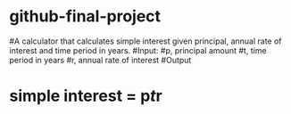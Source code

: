 # github-final-project
#A calculator that calculates simple interest given principal, annual rate of interest and time period in years.
#Input:
   #p, principal amount
   #t, time period in years
   #r, annual rate of interest
#Output
  # simple interest = p*t*r
